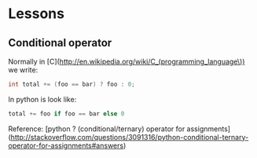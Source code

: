 # Lessons

## Conditional operator
Normally in [C](http://en.wikipedia.org/wiki/C_(programming_language\)) we write:
```c
int total += (foo == bar) ? foo : 0;
```
In python is look like:
```python
total += foo if foo == bar else 0
```

Reference: [python ? (conditional/ternary) operator for assignments] (http://stackoverflow.com/questions/3091316/python-conditional-ternary-operator-for-assignments#answers)

